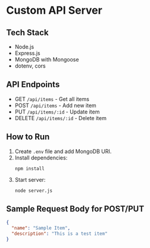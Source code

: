 # Custom API Server

## Tech Stack
- Node.js
- Express.js
- MongoDB with Mongoose
- dotenv, cors

## API Endpoints
- GET `/api/items` - Get all items
- POST `/api/items` - Add new item
- PUT `/api/items/:id` - Update item
- DELETE `/api/items/:id` - Delete item

## How to Run
1. Create `.env` file and add MongoDB URI.
2. Install dependencies:
   ```
   npm install
   ```
3. Start server:
   ```
   node server.js
   ```

## Sample Request Body for POST/PUT
```json
{
  "name": "Sample Item",
  "description": "This is a test item"
}
```

